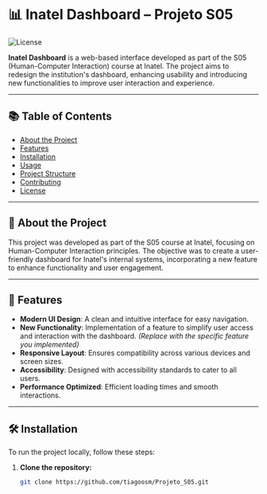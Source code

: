 # 📊 Inatel Dashboard – Projeto S05

![License](https://img.shields.io/badge/license-MIT-blue.svg)

**Inatel Dashboard** is a web-based interface developed as part of the S05 (Human-Computer Interaction) course at Inatel. The project aims to redesign the institution's dashboard, enhancing usability and introducing new functionalities to improve user interaction and experience.

---

## 📚 Table of Contents

- [About the Project](#about-the-project)
- [Features](#features)
- [Installation](#installation)
- [Usage](#usage)
- [Project Structure](#project-structure)
- [Contributing](#contributing)
- [License](#license)

---

## 🧠 About the Project

This project was developed as part of the S05 course at Inatel, focusing on Human-Computer Interaction principles. The objective was to create a user-friendly dashboard for Inatel's internal systems, incorporating a new feature to enhance functionality and user engagement.

---

## 🚀 Features

- **Modern UI Design**: A clean and intuitive interface for easy navigation.
- **New Functionality**: Implementation of a feature to simplify user access and interaction with the dashboard. *(Replace with the specific feature you implemented)*
- **Responsive Layout**: Ensures compatibility across various devices and screen sizes.
- **Accessibility**: Designed with accessibility standards to cater to all users.
- **Performance Optimized**: Efficient loading times and smooth interactions.

---

## 🛠️ Installation

To run the project locally, follow these steps:

1. **Clone the repository:**

   ```bash
   git clone https://github.com/tiagoosm/Projeto_S05.git
